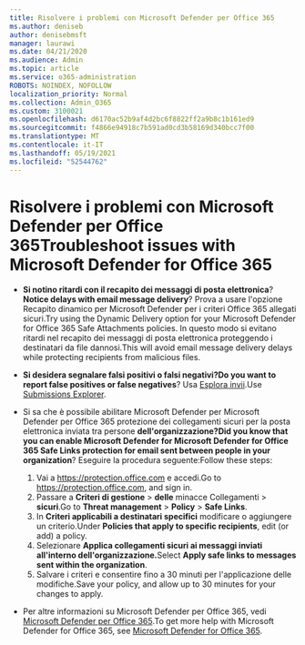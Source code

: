 ```yaml
---
title: Risolvere i problemi con Microsoft Defender per Office 365
ms.author: deniseb
author: denisebmsft
manager: laurawi
ms.date: 04/21/2020
ms.audience: Admin
ms.topic: article
ms.service: o365-administration
ROBOTS: NOINDEX, NOFOLLOW
localization_priority: Normal
ms.collection: Admin_O365
ms.custom: 3100021
ms.openlocfilehash: d6170ac52b9af4d2bc6f8822ff2a9b8c1b161ed9
ms.sourcegitcommit: f4866e94918c7b591ad0cd3b58169d340bcc7f00
ms.translationtype: MT
ms.contentlocale: it-IT
ms.lasthandoff: 05/19/2021
ms.locfileid: "52544762"
---
```

# <a name="troubleshoot-issues-with-microsoft-defender-for-office-365"></a><span data-ttu-id="dc687-102">Risolvere i problemi con Microsoft Defender per Office 365</span><span class="sxs-lookup"><span data-stu-id="dc687-102">Troubleshoot issues with Microsoft Defender for Office 365</span></span>

- <span data-ttu-id="dc687-103">**Si notino ritardi con il recapito dei messaggi di posta elettronica**?</span><span class="sxs-lookup"><span data-stu-id="dc687-103">**Notice delays with email message delivery**?</span></span> <span data-ttu-id="dc687-104">Prova a usare l'opzione Recapito dinamico per Microsoft Defender per i criteri Office 365 allegati sicuri.</span><span class="sxs-lookup"><span data-stu-id="dc687-104">Try using the Dynamic Delivery option for your Microsoft Defender for Office 365 Safe Attachments policies.</span></span> <span data-ttu-id="dc687-105">In questo modo si evitano ritardi nel recapito dei messaggi di posta elettronica proteggendo i destinatari da file dannosi.</span><span class="sxs-lookup"><span data-stu-id="dc687-105">This will avoid email message delivery delays while protecting recipients from malicious files.</span></span>
- <span data-ttu-id="dc687-106">**Si desidera segnalare falsi positivi o falsi negativi?**</span><span class="sxs-lookup"><span data-stu-id="dc687-106">**Do you want to report false positives or false negatives**?</span></span> <span data-ttu-id="dc687-107">Usa [Esplora invii](https://protection.office.com/reportsubmission).</span><span class="sxs-lookup"><span data-stu-id="dc687-107">Use [Submissions Explorer](https://protection.office.com/reportsubmission).</span></span>
- <span data-ttu-id="dc687-108">Si sa che è possibile abilitare Microsoft Defender per Microsoft Defender per Office 365 protezione dei collegamenti sicuri per la posta elettronica inviata tra persone **dell'organizzazione?**</span><span class="sxs-lookup"><span data-stu-id="dc687-108">**Did you know that you can enable Microsoft Defender for Microsoft Defender for Office 365 Safe Links protection for email sent between people in your organization**?</span></span> <span data-ttu-id="dc687-109">Eseguire la procedura seguente:</span><span class="sxs-lookup"><span data-stu-id="dc687-109">Follow these steps:</span></span>
    1. <span data-ttu-id="dc687-110">Vai a https://protection.office.com e accedi.</span><span class="sxs-lookup"><span data-stu-id="dc687-110">Go to https://protection.office.com, and sign in.</span></span>
    2. <span data-ttu-id="dc687-111">Passare a **Criteri di gestione**  >  **delle** minacce Collegamenti  >  **sicuri**.</span><span class="sxs-lookup"><span data-stu-id="dc687-111">Go to **Threat management** > **Policy** > **Safe Links**.</span></span>
    3. <span data-ttu-id="dc687-112">In **Criteri applicabili a destinatari specifici** modificare o aggiungere un criterio.</span><span class="sxs-lookup"><span data-stu-id="dc687-112">Under **Policies that apply to specific recipients**, edit (or add) a policy.</span></span>
    4. <span data-ttu-id="dc687-113">Selezionare **Applica collegamenti sicuri ai messaggi inviati all'interno dell'organizzazione.**</span><span class="sxs-lookup"><span data-stu-id="dc687-113">Select **Apply safe links to messages sent within the organization**.</span></span>
    5. <span data-ttu-id="dc687-114">Salvare i criteri e consentire fino a 30 minuti per l'applicazione delle modifiche.</span><span class="sxs-lookup"><span data-stu-id="dc687-114">Save your policy, and allow up to 30 minutes for your changes to apply.</span></span>

- <span data-ttu-id="dc687-115">Per altre informazioni su Microsoft Defender per Office 365, vedi [Microsoft Defender per Office 365](/microsoft-365/security/office-365-security/office-365-atp).</span><span class="sxs-lookup"><span data-stu-id="dc687-115">To get more help with Microsoft Defender for Office 365, see [Microsoft Defender for Office 365](/microsoft-365/security/office-365-security/office-365-atp).</span></span>